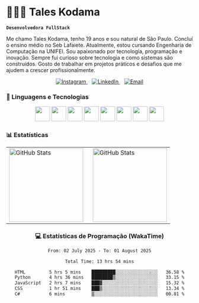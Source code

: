 # 👩🏻‍💻 Tales Kodama

**`Desenvolvedora FullStack`**

Me chamo Tales Kodama, tenho 19 anos e sou natural de São Paulo. Concluí o ensino médio no Seb Lafaiete. Atualmente, estou cursando Engenharia de Computação na UNIFEI. Sou apaixonado por tecnologia, programação e inovação. Sempre fui curioso sobre tecnologia e como sistemas são construídos. Gosto de trabalhar em projetos práticos e desafios que me ajudem a crescer profissionalmente.

<p align="center">
  <a href="https://www.instagram.com/taleskodama">
    <img src="https://img.shields.io/badge/Instagram-%23E4405F.svg?&style=for-the-badge&logo=instagram&logoColor=white" alt="Instagram">
  </a>
  &nbsp;&nbsp;
  <a href="https://www.linkedin.com/in//taleskodama">
    <img src="https://img.shields.io/badge/-LinkedIn-%230077B5?style=for-the-badge&logo=linkedin&logoColor=white" alt="LinkedIn">
  </a>
  &nbsp;&nbsp;
  <a href="mailto:taleskodama@gmail.com">
    <img src="https://img.shields.io/badge/Email-%23D14836.svg?&style=for-the-badge&logo=gmail&logoColor=white" alt="Email">
  </a>
</p>





### 🤖 Linguagens e Tecnologias

<p align="center">
  <img src="https://cdn.jsdelivr.net/gh/devicons/devicon/icons/html5/html5-original.svg" width="40" height="40"/>
  <img src="https://cdn.jsdelivr.net/gh/devicons/devicon/icons/css3/css3-original.svg" width="40" height="40"/>
  <img src="https://cdn.jsdelivr.net/gh/devicons/devicon/icons/javascript/javascript-original.svg" width="40" height="40"/>
  <img src="https://cdn.jsdelivr.net/gh/devicons/devicon/icons/typescript/typescript-original.svg" width="40" height="40"/>
  <img src="https://cdn.jsdelivr.net/gh/devicons/devicon/icons/react/react-original.svg" width="40" height="40"/>
  <img src="https://cdn.jsdelivr.net/gh/devicons/devicon/icons/sass/sass-original.svg" width="40" height="40"/>
  <img src="https://cdn.jsdelivr.net/gh/devicons/devicon/icons/git/git-original.svg" width="40" height="40"/>
  <img src="https://cdn.jsdelivr.net/gh/devicons/devicon/icons/python/python-original.svg" width="40" height="40"/>
</p>


### 📊 Estatísticas
<table align="center">
  <tr>
    <td>
      <img 
    alt="GitHub Stats" 
    height="200" 
    style="padding-right: 10px;" 
    src="https://github-readme-stats.vercel.app/api?username=taleskodama&show_icons=true&theme=tokyonight&include_all_commits=true&locale=pt-br" 
  />
    </td>
    <td>
     <img 
      alt="GitHub Stats" 
      height="200" 
      src="https://github-readme-stats.vercel.app/api/top-langs/?username=taleskodama&theme=tokyonight&layout=compact&custom_title=Tecnologias&langs_count=9" 
  />
    </td>
  </tr>
</table>
<div align="center">

### 💻 Estatísticas de Programação (WakaTime)
<!--START_SECTION:waka-->

```txt
From: 02 July 2025 - To: 01 August 2025

Total Time: 13 hrs 54 mins

HTML         5 hrs 5 mins    █████████░░░░░░░░░░░░░░░░   36.58 %
Python       4 hrs 36 mins   ████████▒░░░░░░░░░░░░░░░░   33.15 %
JavaScript   2 hrs 7 mins    ███▓░░░░░░░░░░░░░░░░░░░░░   15.32 %
CSS          1 hr 51 mins    ███▒░░░░░░░░░░░░░░░░░░░░░   13.34 %
C#           6 mins          ▒░░░░░░░░░░░░░░░░░░░░░░░░   00.81 %
```

<!--END_SECTION:waka-->
</div>

